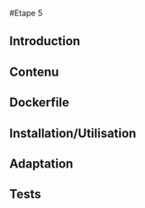 #Etape 5

## Introduction

## Contenu

 ## Dockerfile

 ## Installation/Utilisation

 ## Adaptation

 ## Tests